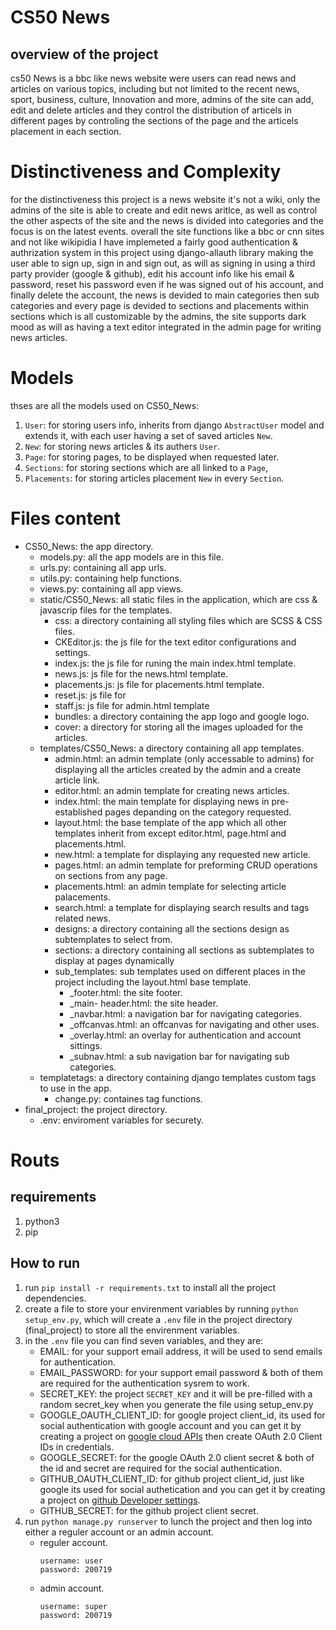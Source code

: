 # CS50 News  

## overview of the project
cs50 News is a bbc like news website were users can read news and articles on various topics, including but not limited to the recent news, sport, business, culture, Innovation and more, admins of the site can add, edit and delete articles and they control the distribution of articels in different pages by controling the sections of the page and the articels placement in each section.

# Distinctiveness and Complexity
for the distinctiveness this project is a news website it's not a wiki, only the admins of the site is able to create and edit news aritlce, as well as control the other aspects of the site and the news is divided into categories and the focus is on the latest events. overall the site functions like a bbc or cnn sites and not like wikipidia I have implemeted a fairly good authentication & authrization system in this project using django-allauth library making the user able to sign up, sign in and sign out, as will as signing in using a third party provider (google & github), edit his account info like his email & password, reset his password even if he was signed out of his account, and finally delete the account, the news is devided to main categories then sub categories and every page is devided to sections and placements within sections which is all customizable by the admins, the site supports dark mood as will as having a text editor integrated in the admin page for writing news articles.

# Models
thses are all the models used on CS50_News:
1.  `User`: for storing users info, inherits from django `AbstractUser` model and extends it, with each user having a set of saved articles `New`.
2.  `New`: for storing news articles & its authers `User`.
3.  `Page`: for storing pages, to be displayed when requested later.
4.  `Sections`: for storing sections which are all linked to a `Page`,
5.  `Placements`: for storing articles placement `New` in every `Section`.

# Files content
- CS50_News: the app directory.
    - models.py: all the app models are in this file.
    - urls.py: containing all app urls.
    - utils.py: containing help functions.
    - views.py: containing all app views.
    - static/CS50_News: all static files in the application, which are css & javascrip files for the templates.
        - css: a directory containing all styling files which are SCSS & CSS files.
        - CKEditor.js: the js file for the text editor configurations and settings.
        - index.js: the js file for runing the main index.html template.
        - news.js: js file for the news.html template. 
        - placements.js: js file for placements.html template.
        - reset.js: js file for 
        - staff.js: js file for admin.html template
        - bundles: a directory containing the app logo and google logo.
        - cover: a directory for storing all the images uploaded for the articles.
    - templates/CS50_News: a directory containing all app templates.
        - admin.html: an admin template (only accessable to admins) for displaying all the articles created by the admin and a create article link.
        - editor.html: an admin template for creating news articles.
        - index.html: the main template for displaying news in pre-established pages depanding on the category requested. 
        - layout.html: the base template of the app which all other templates inherit from except editor.html, page.html and placements.html.
        - new.html: a template for displaying any requested new article.
        - pages.html: an admin template for preforming CRUD operations on sections from any page. 
        - placements.html: an admin template for selecting article palacements.
        - search.html: a template for displaying search results and tags related news.
        - designs: a directory containing all the sections design as subtemplates to select from. 
         - sections: a directory containing all sections as subtemplates to display at pages dynamically
         - sub_templates: sub templates used on different places in the project including the layout.html base template.
            - _footer.html: the site footer.
            - _main- header.html: the site header.
            - _navbar.html: a navigation bar for navigating categories.
            - _offcanvas.html: an offcanvas for navigating and other uses.
            - _overlay.html: an overlay for authentication and account sittings. 
            - _subnav.html: a sub navigation bar for navigating sub categories.
    - templatetags: a directory containing django templates custom tags to use in the app.
        - change.py: containes tag functions.
- final_project: the project directory.
   - .env: enviroment variables for securety.

# Routs

## requirements
1. python3
2. pip
## How to run
1. run `pip install -r requirements.txt` to install all the project dependencies.
2. create a file to store your envirenment variables by running `python setup_env.py`, which will create a `.env` file in the project directory (final_project) to store all the envirenment variables.
3. in the `.env` file you can find seven variables, and they are:
   - EMAIL: for your support email address, it will be used to send emails for authentication.
   - EMAIL_PASSWORD: for your support email password & both of them are required for the authentication sysrem to work.
   - SECRET_KEY: the project `SECRET_KEY` and it will be pre-filled with a random secret_key when you generate the file using setup_env.py 
   - GOOGLE_OAUTH_CLIENT_ID: for google project client_id, its used for social authentication with google account and you can get it by creating a project on [google cloud APIs](https://console.cloud.google.com/apis/dashboard) then create OAuth 2.0 Client IDs in credentials.
   - GOOGLE_SECRET: for the google OAuth 2.0 client secret & both of the id and secret are required for the social authentication.
   - GITHUB_OAUTH_CLIENT_ID: for github project client_id, just like google its used for social authetication and you can get it by creating a project on [github Developer settings](https://github.com/settings/developers).
   - GITHUB_SECRET: for the github project client secret.
7. run `python manage.py runserver` to lunch the project and then log into either a reguler account or an admin account.
    - reguler account.
      ```
      username: user
      password: 200719
      ```
    - admin account.
      ```
      username: super
      password: 200719
      ```
